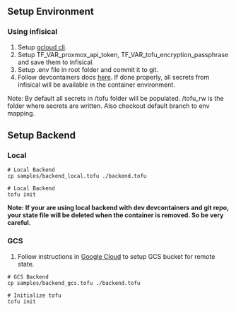 ## Setup Environment

### Using infisical
1. Setup [gcloud cli](/DEVCONTAINER.md).
1. Setup TF_VAR_proxmox_api_token, TF_VAR_tofu_encryption_passphrase and save them to infisical.
1. Setup .env file in root folder and commit it to git.
1. Follow devcontainers docs [here](/DEVCONTAINER.md). If done properly, all secrets from infisical will be available in the container environment.

Note: By default all secrets in /tofu folder will be populated. /tofu_rw is the folder where secrets are written. Also checkout default branch to env mapping.

## Setup Backend

### Local

```shell
# Local Backend
cp samples/backend_local.tofu ./backend.tofu
```

```shell
# Local Backend
tofu init
```
**Note: If your are using local backend with dev devcontainers and git repo, your state file will be deleted when the container is removed. So be very careful.**

### GCS
1. Follow instructions in [Google Cloud](../gcs-state/README.md) to setup GCS bucket for remote state.

```shell
# GCS Backend
cp samples/backend_gcs.tofu ./backend.tofu
```

```shell
# Initialize tofu
tofu init
```
